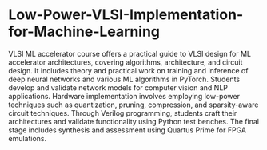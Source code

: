 # Low-Power-VLSI-Implementation-for-Machine-Learning
VLSI ML accelerator course offers a practical guide to VLSI design for ML accelerator architectures, covering algorithms, architecture, and circuit design. It includes theory and practical work on training and inference of deep neural networks and various ML algorithms in PyTorch. Students develop and validate network models for computer vision and NLP applications. Hardware implementation involves employing low-power techniques such as quantization, pruning, compression, and sparsity-aware circuit techniques. Through Verilog programming, students craft their architectures and validate functionality using Python test benches. The final stage includes synthesis and assessment using Quartus Prime for FPGA emulations.
